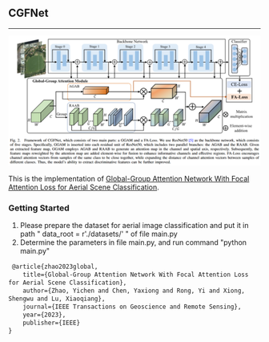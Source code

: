 ## CGFNet
___
![alt text](image.png)

This is the implementation of [Global-Group Attention Network With Focal
Attention Loss for Aerial Scene Classification](https://ieeexplore.ieee.org/document/10356044). 

### Getting Started
1. Please prepare the dataset for aerial image classification and put it in path " data_root = r'./datasets/' " of file main\.py
2. Determine the parameters in file main\.py, and run command "python main\.py"
>
     @article{zhao2023global,
        title={Global-Group Attention Network With Focal Attention Loss for Aerial Scene Classification},
        author={Zhao, Yichen and Chen, Yaxiong and Rong, Yi and Xiong, Shengwu and Lu, Xiaoqiang},
        journal={IEEE Transactions on Geoscience and Remote Sensing},
        year={2023},
        publisher={IEEE}
    }
